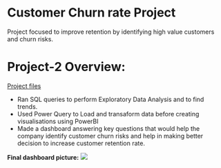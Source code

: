 # Customer Churn rate Project
Project focused to improve retention by identifying high value customers and churn risks.
# Project-2 Overview:
[Project files](https://github.com/shoaibhub/Project_2)
* Ran SQL queries to perform Exploratory Data Analysis and to find trends.
* Used Power Query to Load and transaform data before creating visualisations using PowerBI
* Made a dashboard answering key questions that would help the company identify customer churn risks and help in making better decision to increase customer retention rate.

**Final dashboard picture:**
![](https://github.com/shoaibhub/Project_2/blob/main/images/Telecom_project_picture.png)
